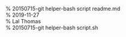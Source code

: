 % 20150715-git helper-bash script readme.md 	
% 2019-11-27 	
% Lal Thomas 	
% 20150715-git helper-bash script.sh 	
	
